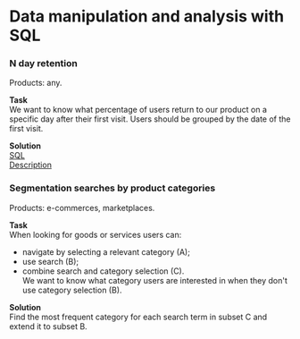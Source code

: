 # Data manipulation and analysis with SQL  
  

### N day retention  
Products: any.

**Task**  
We want to know what percentage of users return to our product on a specific day after their first visit. Users should be grouped by the date of the first visit.  
  
**Solution**  
[SQL](https://github.com/dzianissokalau/sql_analysis/blob/main/sql/n_day_retention.sql)  
[Description](https://github.com/dzianissokalau/sql_analysis/blob/main/description/n_day_retention.md)


  
### Segmentation searches by product categories  
Products: e-commerces, marketplaces.

**Task**  
When looking for goods or services users can: 
* navigate by selecting a relevant category (A);  
* use search (B);  
* combine search and category selection (C).  
We want to know what category users are interested in when they don't use category selection (B).  

**Solution**  
Find the most frequent category for each search term in subset C and extend it to subset B.  
  

